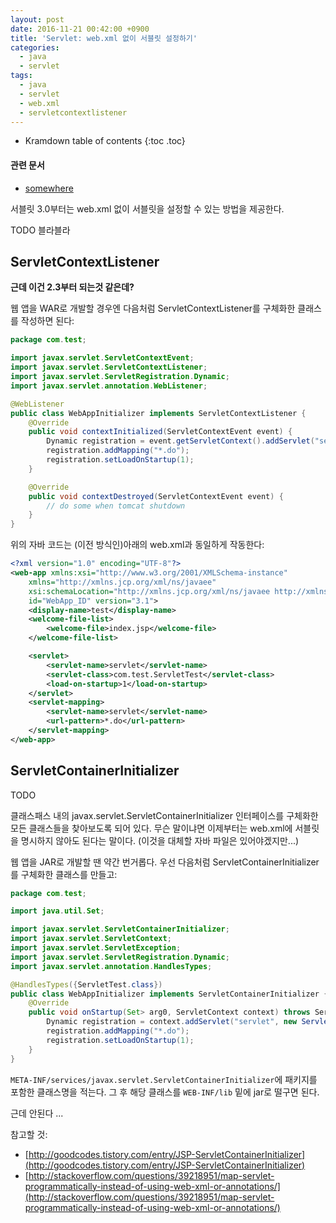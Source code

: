 ```yaml
---
layout: post
date: 2016-11-21 00:42:00 +0900
title: 'Servlet: web.xml 없이 서블릿 설정하기'
categories:
  - java
  - servlet
tags:
  - java
  - servlet
  - web.xml
  - servletcontextlistener
---
```


* Kramdown table of contents
{:toc .toc}

#### 관련 문서

- [somewhere](/somewhere)

서블릿 3.0부터는 web.xml 없이 서블릿을 설정할 수 있는 방법을 제공한다.

TODO 블라블라

## ServletContextListener

**근데 이건 2.3부터 되는것 같은데?**

웹 앱을 WAR로 개발할 경우엔 다음처럼 ServletContextListener를 구체화한 클래스를 작성하면 된다:

```java
package com.test;

import javax.servlet.ServletContextEvent;
import javax.servlet.ServletContextListener;
import javax.servlet.ServletRegistration.Dynamic;
import javax.servlet.annotation.WebListener;

@WebListener
public class WebAppInitializer implements ServletContextListener {
    @Override
    public void contextInitialized(ServletContextEvent event) {
        Dynamic registration = event.getServletContext().addServlet("servlet", new ServletTest());
        registration.addMapping("*.do");
        registration.setLoadOnStartup(1);
    }

    @Override
    public void contextDestroyed(ServletContextEvent event) {
        // do some when tomcat shutdown
    }
}
```

위의 자바 코드는 (이전 방식인)아래의 web.xml과 동일하게 작동한다:

```xml
<?xml version="1.0" encoding="UTF-8"?>
<web-app xmlns:xsi="http://www.w3.org/2001/XMLSchema-instance"
    xmlns="http://xmlns.jcp.org/xml/ns/javaee"
    xsi:schemaLocation="http://xmlns.jcp.org/xml/ns/javaee http://xmlns.jcp.org/xml/ns/javaee/web-app_3_1.xsd"
    id="WebApp_ID" version="3.1">
    <display-name>test</display-name>
    <welcome-file-list>
        <welcome-file>index.jsp</welcome-file>
    </welcome-file-list>

    <servlet>
        <servlet-name>servlet</servlet-name>
        <servlet-class>com.test.ServletTest</servlet-class>
        <load-on-startup>1</load-on-startup>
    </servlet>
    <servlet-mapping>
        <servlet-name>servlet</servlet-name>
        <url-pattern>*.do</url-pattern>
    </servlet-mapping>
</web-app>
```

## ServletContainerInitializer

TODO

클래스패스 내의 javax.servlet.ServletContainerInitializer 인터페이스를 구체화한 모든 클래스들을 찾아보도록  되어 있다. 무슨 말이냐면 이제부터는 web.xml에 서블릿을 명시하지 않아도 된다는 말이다. (이것을 대체할 자바 파일은 있어야겠지만...)

웹 앱을 JAR로 개발할 땐 약간 번거롭다. 우선 다음처럼 ServletContainerInitializer를 구체화한 클래스를 만들고:

```java
package com.test;

import java.util.Set;

import javax.servlet.ServletContainerInitializer;
import javax.servlet.ServletContext;
import javax.servlet.ServletException;
import javax.servlet.ServletRegistration.Dynamic;
import javax.servlet.annotation.HandlesTypes;

@HandlesTypes({ServletTest.class})
public class WebAppInitializer implements ServletContainerInitializer {
    @Override
    public void onStartup(Set> arg0, ServletContext context) throws ServletException {
        Dynamic registration = context.addServlet("servlet", new ServletTest());
        registration.addMapping("*.do");
        registration.setLoadOnStartup(1);
    }
}
```

`META-INF/services/javax.servlet.ServletContainerInitializer`에 패키지를 포함한 클래스명을 적는다. 그 후 해당 클래스를 `WEB-INF/lib` 밑에 jar로 떨구면 된다.

근데 안된다 ...

참고할 것:

- [http://goodcodes.tistory.com/entry/JSP-ServletContainerInitializer](http://goodcodes.tistory.com/entry/JSP-ServletContainerInitializer)
- [http://stackoverflow.com/questions/39218951/map-servlet-programmatically-instead-of-using-web-xml-or-annotations/](http://stackoverflow.com/questions/39218951/map-servlet-programmatically-instead-of-using-web-xml-or-annotations/)
